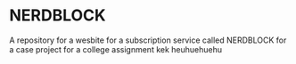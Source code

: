 # NERDBLOCK
A repository for a wesbite for a subscription service called NERDBLOCK for a case project for a college assignment
kek
heuhuehuehu